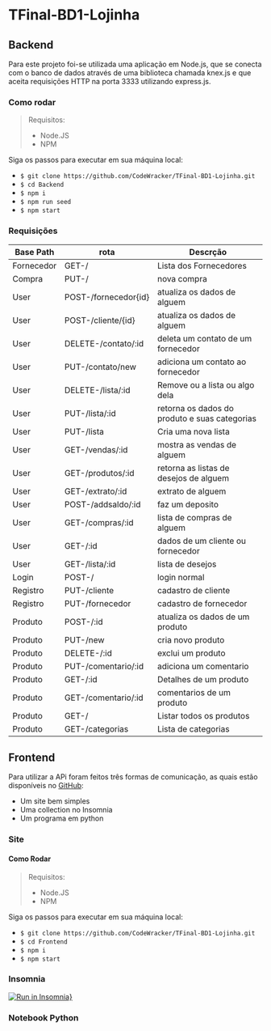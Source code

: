 # TFinal-BD1-Lojinha

## Backend

Para este projeto foi-se utilizada uma aplicação em Node.js, que se conecta com o banco de dados através de uma biblioteca chamada knex.js e que aceita requisições HTTP na porta 3333 utilizando express.js.

### Como rodar

> Requisitos:
>
> - Node.JS
> - NPM

Siga os passos para executar em sua máquina local:

- `$ git clone https://github.com/CodeWracker/TFinal-BD1-Lojinha.git`
- `$ cd Backend`
- `$ npm i`
- `$ npm run seed`
- `$ npm start`

### Requisições

| Base Path  | rota                 | Descrção                                      |
| ---------- | -------------------- | --------------------------------------------- |
| Fornecedor | GET-/                | Lista dos Fornecedores                        |
| Compra     | PUT-/                | nova compra                                   |
| User       | POST-/fornecedor{id} | atualiza os dados de alguem                   |
| User       | POST-/cliente/{id}   | atualiza os dados de alguem                   |
| User       | DELETE-/contato/:id  | deleta um contato de um fornecedor            |
| User       | PUT-/contato/new     | adiciona um contato ao fornecedor             |
| User       | DELETE-/lista/:id    | Remove ou a lista ou algo dela                |
| User       | PUT-/lista/:id       | retorna os dados do produto e suas categorias |
| User       | PUT-/lista           | Cria uma nova lista                           |
| User       | GET-/vendas/:id      | mostra as vendas de alguem                    |
| User       | GET-/produtos/:id    | retorna as listas de desejos de alguem        |
| User       | GET-/extrato/:id     | extrato de alguem                             |
| User       | POST-/addsaldo/:id   | faz um deposito                               |
| User       | GET-/compras/:id     | lista de compras de alguem                    |
| User       | GET-/:id             | dados de um cliente ou fornecedor             |
| User       | GET-/lista/:id       | lista de desejos                              |
| Login      | POST-/               | login normal                                  |
| Registro   | PUT-/cliente         | cadastro de cliente                           |
| Registro   | PUT-/fornecedor      | cadastro de fornecedor                        |
| Produto    | POST-/:id            | atualiza os dados de um produto               |
| Produto    | PUT-/new             | cria novo produto                             |
| Produto    | DELETE-/:id          | exclui um produto                             |
| Produto    | PUT-/comentario/:id  | adiciona um comentario                        |
| Produto    | GET-/:id             | Detalhes de um produto                        |
| Produto    | GET-/comentario/:id  | comentarios de um produto                     |
| Produto    | GET-/                | Listar todos os produtos                      |
| Produto    | GET-/categorias      | Lista de categorias                           |

## Frontend

Para utilizar a APi foram feitos três formas de comunicação, as quais estão disponíveis no [GitHub](https://github.com/CodeWracker/TFinal-BD1-Lojinha):

- Um site bem simples
- Uma collection no Insomnia
- Um programa em python

### Site

#### Como Rodar

> Requisitos:
>
> - Node.JS
> - NPM

Siga os passos para executar em sua máquina local:

- `$ git clone https://github.com/CodeWracker/TFinal-BD1-Lojinha.git`
- `$ cd Frontend`
- `$ npm i`
- `$ npm start`

### Insomnia

[![Run in Insomnia}](https://insomnia.rest/images/run.svg)](https://insomnia.rest/run/?label=Loja%20Gourmet%20-%20Trabalho%20Final%20%7C%20Banco%20de%20Dados&uri=https%3A%2F%2Fraw.githubusercontent.com%2FCodeWracker%2FTFinal-BD1-Lojinha%2Fbackend%2FBackend%2Finsomina-reqs.json)

### Notebook Python
